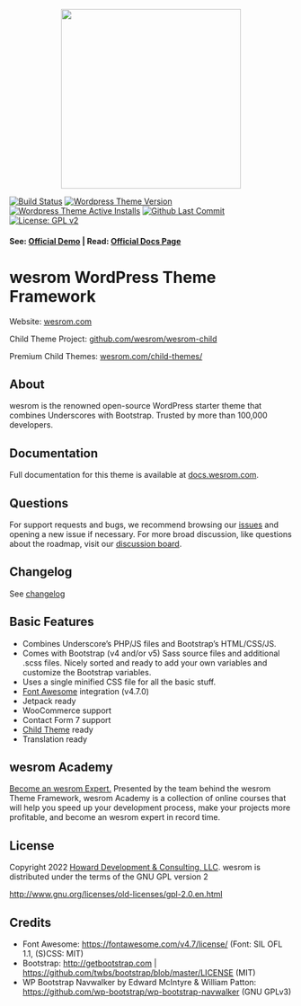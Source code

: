 
<p align="center"><img src="https://wesrom.com/wp-content/uploads/2022/02/wesrom_Logo_Color.svg" width="320" height="auto"></p>

[![Build Status](https://api.travis-ci.org/wesrom/wesrom.svg?branch=master)](https://travis-ci.org/wesrom/wesrom)
[![Wordpress Theme Version](https://img.shields.io/wordpress/theme/v/wesrom.svg)](https://wordpress.org/themes/wesrom)
[![Wordpress Theme Active Installs](https://img.shields.io/wordpress/theme/installs/wesrom.svg)](https://wordpress.org/themes/wesrom/)
[![Github Last Commit](https://img.shields.io/github/last-commit/wesrom/wesrom)](https://github.com/wesrom/wesrom/commits/master)
[![License: GPL v2](https://img.shields.io/badge/License-GPL%20v2-blue.svg)](https://www.gnu.org/licenses/old-licenses/gpl-2.0)

#### See: [Official Demo](https://wesrom.com) | Read: [Official Docs Page](https://docs.wesrom.com/)

# wesrom WordPress Theme Framework

Website: [wesrom.com](https://wesrom.com)

Child Theme Project: [github.com/wesrom/wesrom-child](https://github.com/wesrom/wesrom-child)

Premium Child Themes: [wesrom.com/child-themes/](https://wesrom.com/child-themes/)

## About

wesrom is the renowned open-source WordPress starter theme that combines Underscores with Bootstrap. Trusted by more than 100,000 developers.

## Documentation

Full documentation for this theme is available at [docs.wesrom.com](https://docs.wesrom.com).

## Questions

For support requests and bugs, we recommend browsing our [issues](https://github.com/wesrom/wesrom/issues) and opening a new issue if necessary. For more broad discussion, like questions about the roadmap, visit our [discussion board](https://github.com/wesrom/wesrom/discussions).

## Changelog
See [changelog](CHANGELOG.md)

## Basic Features

- Combines Underscore’s PHP/JS files and Bootstrap’s HTML/CSS/JS.
- Comes with Bootstrap (v4 and/or v5) Sass source files and additional .scss files. Nicely sorted and ready to add your own variables and customize the Bootstrap variables.
- Uses a single minified CSS file for all the basic stuff.
- [Font Awesome](http://fortawesome.github.io/Font-Awesome/) integration (v4.7.0)
- Jetpack ready
- WooCommerce support
- Contact Form 7 support
- [Child Theme](https://github.com/wesrom/wesrom-child) ready
- Translation ready

## wesrom Academy

[Become an wesrom Expert.](https://www.wesromacademy.com) Presented by the team behind the wesrom Theme Framework, wesrom Academy is a collection of online courses that will help you speed up your development process, make your projects more profitable, and become an wesrom expert in record time.

## License

Copyright 2022 [Howard Development & Consulting, LLC](https://howarddc.com).
wesrom is distributed under the terms of the GNU GPL version 2

http://www.gnu.org/licenses/old-licenses/gpl-2.0.en.html

## Credits
- Font Awesome: https://fontawesome.com/v4.7/license/ (Font: SIL OFL 1.1, (S)CSS: MIT)
- Bootstrap: http://getbootstrap.com | https://github.com/twbs/bootstrap/blob/master/LICENSE (MIT)
- WP Bootstrap Navwalker by Edward McIntyre & William Patton: https://github.com/wp-bootstrap/wp-bootstrap-navwalker (GNU GPLv3)

